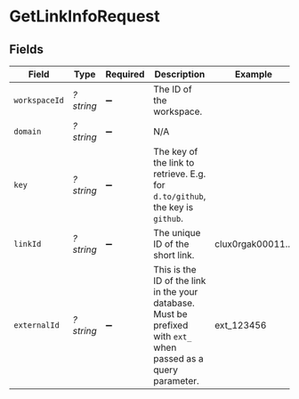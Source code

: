 # GetLinkInfoRequest


## Fields

| Field                                                                                                           | Type                                                                                                            | Required                                                                                                        | Description                                                                                                     | Example                                                                                                         |
| --------------------------------------------------------------------------------------------------------------- | --------------------------------------------------------------------------------------------------------------- | --------------------------------------------------------------------------------------------------------------- | --------------------------------------------------------------------------------------------------------------- | --------------------------------------------------------------------------------------------------------------- |
| `workspaceId`                                                                                                   | *?string*                                                                                                       | :heavy_minus_sign:                                                                                              | The ID of the workspace.                                                                                        |                                                                                                                 |
| `domain`                                                                                                        | *?string*                                                                                                       | :heavy_minus_sign:                                                                                              | N/A                                                                                                             |                                                                                                                 |
| `key`                                                                                                           | *?string*                                                                                                       | :heavy_minus_sign:                                                                                              | The key of the link to retrieve. E.g. for `d.to/github`, the key is `github`.                                   |                                                                                                                 |
| `linkId`                                                                                                        | *?string*                                                                                                       | :heavy_minus_sign:                                                                                              | The unique ID of the short link.                                                                                | clux0rgak00011...                                                                                               |
| `externalId`                                                                                                    | *?string*                                                                                                       | :heavy_minus_sign:                                                                                              | This is the ID of the link in the your database. Must be prefixed with `ext_` when passed as a query parameter. | ext_123456                                                                                                      |